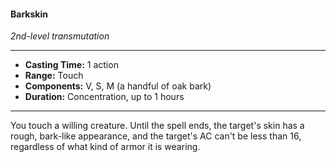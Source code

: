 #### Barkskin
*2nd-level transmutation*
___
- **Casting Time:** 1 action
- **Range:** Touch
- **Components:** V, S, M (a handful of oak bark)
- **Duration:** Concentration, up to 1 hours
___
You touch a willing creature. Until the spell ends, the target's skin has a rough, bark-like appearance, and the target's AC can't be less than 16, regardless of what kind of armor it is wearing.